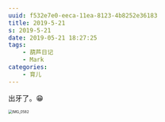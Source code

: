 ```yaml
---
uuid: f532e7e0-eeca-11ea-8123-4b8252e36183
title: 2019-5-21
s: 2019-5-21
date: 2019-05-21 18:27:25
tags:
	- 葫芦日记
	- Mark
categories:
	- 育儿
---
```


出牙了。😁



<img src="http://beiming-public.liupei.xin/typora-images/2019-5-21/IMG_0582.JPG" alt="IMG_0582" style="zoom: 50%;" />
